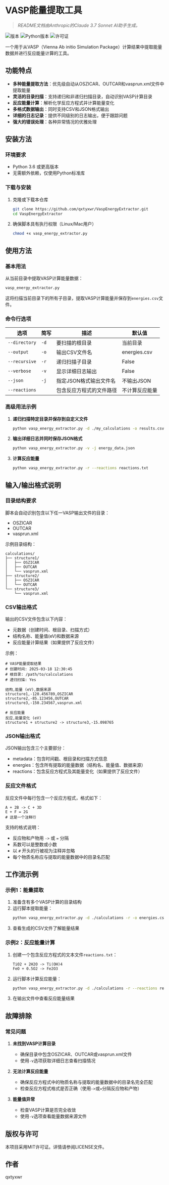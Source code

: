 # VASP能量提取工具

> *README文档由Anthropic的Claude 3.7 Sonnet AI助手生成。*

![版本](https://img.shields.io/badge/版本-1.0-blue.svg)
![Python版本](https://img.shields.io/badge/Python-3.6%2B-brightgreen.svg)
![许可证](https://img.shields.io/badge/许可证-MIT-green.svg)

一个用于从VASP（Vienna Ab initio Simulation Package）计算结果中提取能量数据并进行反应能量计算的工具。

## 功能特点

- **多种能量提取方法**：优先级自动从OSZICAR、OUTCAR和vasprun.xml文件中提取能量
- **灵活的目录扫描**：支持递归和非递归扫描目录，自动识别VASP计算目录
- **反应能量计算**：解析化学反应方程式并计算能量变化
- **多格式数据输出**：同时支持CSV和JSON格式输出
- **详细的日志记录**：提供不同级别的日志输出，便于跟踪问题
- **强大的错误处理**：各种异常情况的优雅处理

## 安装方法

### 环境要求

- Python 3.6 或更高版本
- 无需额外依赖，仅使用Python标准库

### 下载与安装

1. 克隆或下载本仓库
   ```bash
   git clone https://github.com/qxtyxwr/VaspEnergyExtractor.git
   cd VaspEnergyExtractor
   ```

2. 确保脚本具有执行权限（Linux/Mac用户）
   ```bash
   chmod +x vasp_energy_extractor.py
   ```

## 使用方法

### 基本用法

从当前目录中提取VASP计算能量数据：

```bash
vasp_energy_extractor.py
```

这将扫描当前目录下的所有子目录，提取VASP计算能量并保存到`energies.csv`文件。

### 命令行选项

| 选项 | 简写 | 描述 | 默认值 |
|------|------|------|--------|
| `--directory` | `-d` | 要扫描的根目录 | 当前目录 |
| `--output` | `-o` | 输出CSV文件名 | energies.csv |
| `--recursive` | `-r` | 递归扫描子目录 | False |
| `--verbose` | `-v` | 显示详细日志输出 | False |
| `--json` | `-j` | 指定JSON格式输出文件名 | 不输出JSON |
| `--reactions` | | 包含反应方程式的文件路径 | 不计算反应能量 |

### 高级用法示例

1. **递归扫描特定目录并保存到自定义文件**
   ```bash
   python vasp_energy_extractor.py -d ./my_calculations -o results.csv -r
   ```

2. **输出详细日志并同时保存JSON格式**
   ```bash
   python vasp_energy_extractor.py -v -j energy_data.json
   ```

3. **计算反应能量**
   ```bash
   python vasp_energy_extractor.py -r --reactions reactions.txt
   ```

## 输入/输出格式说明

### 目录结构要求

脚本会自动识别包含以下任一VASP输出文件的目录：
- OSZICAR
- OUTCAR
- vasprun.xml

示例目录结构：
```
calculations/
├── structure1/
│   ├── OSZICAR
│   ├── OUTCAR
│   └── vasprun.xml
├── structure2/
│   ├── OSZICAR
│   └── OUTCAR
└── structure3/
    └── vasprun.xml
```

### CSV输出格式

输出的CSV文件包含以下内容：
- 元数据（创建时间、根目录、扫描方式）
- 结构名称、能量值(eV)和数据来源
- 反应能量计算结果（如果提供了反应文件）

示例：
```
# VASP能量提取结果
# 创建时间: 2025-03-18 12:30:45
# 根目录: /path/to/calculations
# 递归扫描: Yes

结构,能量 (eV),数据来源
structure1,-120.456789,OSZICAR
structure2,-85.123456,OUTCAR
structure3,-150.234567,vasprun.xml

# 反应能量
反应,能量变化 (eV)
structure1 + structure2 -> structure3,-15.098765
```

### JSON输出格式

JSON输出包含三个主要部分：
- metadata：包含时间戳、根目录和扫描方式信息
- energies：包含所有提取的能量数据（结构名、能量值、数据来源）
- reactions：包含反应方程式及其能量变化（如果提供了反应文件）

### 反应文件格式

反应文件中每行包含一个反应方程式，格式如下：
```
A + 2B -> C + 3D
E + F = 2G
# 这是一个注释行
```

支持的格式说明：
- 反应物和产物用 `->` 或 `=` 分隔
- 系数可以是整数或小数
- 以 `#` 开头的行被视为注释并忽略
- 每个物质名称应与提取的能量数据中的目录名匹配

## 工作流示例

### 示例1：能量提取

1. 准备含有多个VASP计算的目录结构
2. 运行脚本提取能量：
   ```bash
   python vasp_energy_extractor.py -d ./calculations -r -o energies.csv
   ```
3. 查看生成的CSV文件了解能量结果

### 示例2：反应能量计算

1. 创建一个包含反应方程式的文本文件`reactions.txt`：
   ```
   TiO2 + 2H2O -> Ti(OH)4
   FeO + 0.5O2 -> Fe2O3
   ```

2. 运行脚本计算反应能量：
   ```bash
   python vasp_energy_extractor.py -d ./calculations -r --reactions reactions.txt -o reaction_energies.csv
   ```

3. 在输出文件中查看反应能量结果

## 故障排除

### 常见问题

1. **未找到VASP计算目录**
   - 确保目录中包含OSZICAR、OUTCAR或vasprun.xml文件
   - 使用`-v`选项获取详细日志查看扫描情况

2. **无法计算反应能量**
   - 确保反应方程式中的物质名称与提取的能量数据中的目录名完全匹配
   - 检查反应方程式格式是否正确（使用`->`或`=`分隔反应物和产物）

3. **能量值异常**
   - 检查VASP计算是否完全收敛
   - 使用`-v`选项查看能量数据来源文件

## 版权与许可

本项目采用MIT许可证。详情请参阅LICENSE文件。

## 作者

qxtyxwr
